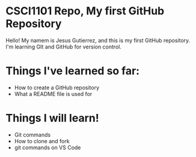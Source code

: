 # CSCI1101 Repo, My first GitHub Repository
Hello! My namem is Jesus Gutierrez, and this is my first GitHub repository.
I'm learning GIt and GitHub for version control.

# Things I've learned so far:
- How to create a GitHub repository
- What a README file is used for

# Things I will learn!
- Git commands
- How to clone and fork
- git commands on VS Code
